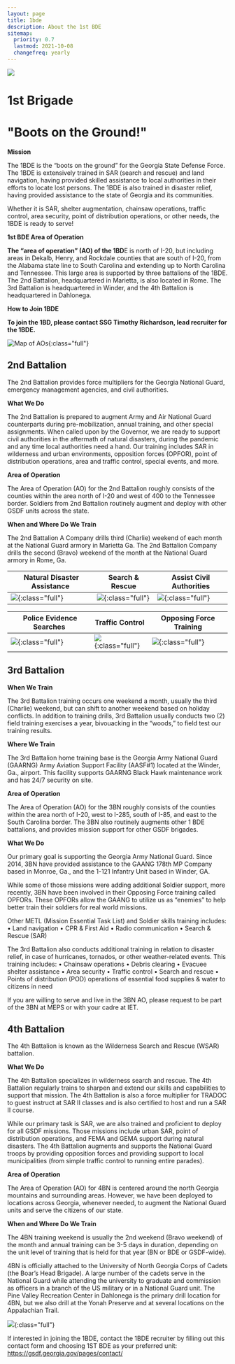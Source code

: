 ```yaml
---
layout: page
title: 1bde
description: About the 1st BDE
sitemap:
  priority: 0.7
  lastmod: 2021-10-08
  changefreq: yearly
---
```

![](/images/1bde-creat.png)

# 1st Brigade

# "Boots on the Ground!"



**Mission**

The 1BDE is the “boots on the ground” for the Georgia State Defense Force. The 1BDE is extensively trained in SAR (search and rescue) and land navigation, having provided skilled assistance to local authorities in their efforts to locate lost persons. The 1BDE is also trained in disaster relief, having provided assistance to the state of Georgia and its communities.

Whether it is SAR, shelter augmentation, chainsaw operations, traffic control, area security, point of distribution operations, or other needs, the 1BDE is ready to serve!

**1st BDE Area of Operation**

**The “area of operation” (AO) of the 1BD**E is north of I-20, but including areas in Dekalb, Henry, and Rockdale counties that are south of I-20, from the Alabama state line to South Carolina and extending up to North Carolina and Tennessee. This large area is supported by three battalions of the 1BDE. The 2nd Battalion, headquartered in Marietta, is also located in Rome. The 3rd Battalion is headquartered in Winder, and the 4th Battalion is headquartered in Dahlonega. 

**How to Join 1BDE**

**To join the 1BD, please contact SSG Timothy Richardson, lead recruiter for the 1BDE.**

![Map of AOs](/images/picture1.png){:class="full"}

## 2nd Battalion

The 2nd Battalion provides force multipliers for the Georgia National Guard, emergency management agencies, and civil authorities.

**What We Do**

The 2nd Battalion is prepared to augment Army and Air National Guard counterparts during pre-mobilization, annual training, and other special assignments.  When called upon by the Governor, we are ready to support civil authorities in the aftermath of natural disasters, during the pandemic and any time local authorities need a hand.  Our training includes SAR in wilderness and urban environments, opposition forces (OPFOR), point of distribution  operations, area and traffic control, special events, and more.

**Area of Operation**

The Area of Operation (AO) for the 2nd Battalion roughly consists of the counties within the area north of I-20 and west of 400 to the Tennessee border. Soldiers from 2nd Battalion routinely augment and deploy with other GSDF units across the state.

**When and Where Do We Train**

The 2nd Battalion A Company drills third (Charlie) weekend of each month at the National Guard armory in Marietta Ga. The 2nd Battalion Company drills the second (Bravo) weekend of the month at the National Guard armory in Rome, Ga. 

| ﻿ Natural Disaster Assistance           | Search & Rescue                           | Assist Civil Authorities                 |
| --------------------------------------- | ----------------------------------------- | ---------------------------------------- |
| ![](/images/topleft.png){:class="full"} | ![](/images/topmiddle.png){:class="full"} | ![](/images/topright.png){:class="full"} |

| ﻿ Police Evidence Searches                 | Traffic Control                              | Opposing Force Training                     |
| ------------------------------------------ | -------------------------------------------- | ------------------------------------------- |
| ![](/images/bottomleft.png){:class="full"} | ![](/images/bottommiddle.png){:class="full"} | ![](/images/bottomright.png){:class="full"} |

## 3rd Battalion

**When We Train**

The 3rd Battalion training occurs one weekend a month, usually the third (Charlie) weekend, but can shift to another weekend based on holiday conflicts. In addition to training drills, 3rd Battalion usually conducts two (2) field training exercises a year, bivouacking in the “woods,” to field test our training results.

**Where We Train**

The 3rd Battalion home training base is the Georgia Army National Guard (GAARNG) Army Aviation Support Facility (AASF#1) located at the Winder, Ga., airport. This facility supports GAARNG Black Hawk maintenance work and has 24/7 security on site.

**Area of Operation**

The Area of Operation (AO) for the 3BN roughly consists of the counties within the area north of I-20, west to I-285, south of I-85, and east to the South Carolina border. The 3BN also routinely augments other 1 BDE battalions, and provides mission support for other GSDF brigades. 

**What We Do**

Our primary goal is supporting the Georgia Army National Guard. Since 2014, 3BN have provided assistance to the GAANG 178th MP Company based in Monroe, Ga., and the 1-121 Infantry Unit based in Winder, GA. 

While some of those missions were adding additional Soldier support, more recently, 3BN have been involved in their Opposing Force training called OPFORs. These OPFORs allow the GAANG to utilize us as “enemies” to help better train their soldiers for real world missions.

Other METL (Mission Essential Task List) and Soldier skills training includes:
•	Land navigation
•	CPR & First Aid
•	Radio communication
•	Search & Rescue (SAR)

The 3rd Battalion also conducts additional training in relation to disaster relief, in case of hurricanes, tornados, or other weather-related events. This training includes:
•	Chainsaw operations
•	Debris clearing
•	Evacuee shelter assistance
•	Area security
•	Traffic control
•	Search and rescue
•	Points of distribution (POD) operations of essential food supplies & water to citizens in need

If you are willing to serve and live in the 3BN AO, please request to be part of the 3BN at MEPS or with your cadre at IET.

## 4th Battalion

The 4th Battalion is known as the Wilderness Search and Rescue (WSAR) battalion.

**What We Do**

The 4th Battalion specializes in wilderness search and rescue. The 4th Battalion regularly trains to sharpen and extend our skills and capabilities to support that mission. The 4th Battalion is also a force multiplier for TRADOC to guest instruct at SAR II classes and is also certified to host and run a SAR II course.  

While our primary task is SAR, we are also trained and proficient to deploy for all GSDF missions. Those missions include urban SAR, point of distribution operations, and FEMA and GEMA support during natural disasters. The 4th Battalion augments and supports the National Guard troops by providing opposition forces and providing support to local municipalities (from simple traffic control to running entire parades). 

**Area of Operation**

The Area of Operation (AO) for 4BN is centered around the north Georgia mountains and surrounding areas.  However, we have been deployed to locations across Georgia, whenever needed, to augment the National Guard units and serve the citizens of our state.  

**When and Where Do We Train**

The 4BN training weekend is usually the 2nd weekend (Bravo weekend) of the month and annual training can be 3-5 days in duration, depending on the unit level of training that is held for that year (BN or BDE or GSDF-wide).

4BN is officially attached to the University of North Georgia Corps of Cadets (the Boar’s Head Brigade). A large number of the cadets serve in the National Guard while attending the university to graduate and commission as officers in a branch of the US military or in a National Guard unit. The Pine Valley Recreation Center in Dahlonega is the primary drill location for 4BN, but we also drill at the Yonah Preserve and at several locations on the Appalachian Trail.

![](/images/41.png){:class="full"}

If interested in joining the 1BDE, contact the 1BDE recruiter by filling out this contact form and choosing 1ST BDE as your preferred unit: <https://gsdf.georgia.gov/pages/contact/>